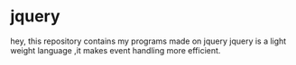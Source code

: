 # jquery
hey, this repository contains my programs made on jquery
jquery is a light weight language ,it makes event handling more efficient.

